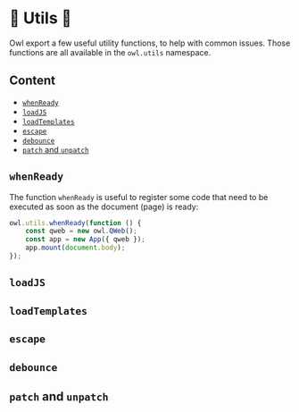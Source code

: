 # 🦉 Utils 🦉

Owl export a few useful utility functions, to help with common issues. Those
functions are all available in the `owl.utils` namespace.

## Content

- [`whenReady`](#whenready)
- [`loadJS`](#loadjs)
- [`loadTemplates`](#loadtemplates)
- [`escape`](#escape)
- [`debounce`](#debounce)
- [`patch` and `unpatch`](#patchandunpatch)

## `whenReady`

The function `whenReady` is useful to register some code that need to be executed
as soon as the document (page) is ready:

```js
owl.utils.whenReady(function () {
    const qweb = new owl.QWeb();
    const app = new App({ qweb });
    app.mount(document.body);
});
```

## `loadJS`

## `loadTemplates`

## `escape`

## `debounce`

## `patch` and `unpatch`





